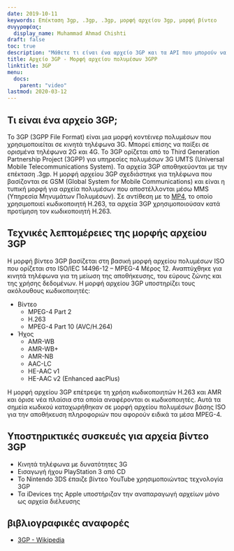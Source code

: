 ```yaml
---
date: 2019-10-11
keywords: Επέκταση 3gp, .3gp, .3gp, μορφή αρχείου 3gp, μορφή βίντεο
συγγραφέας:
  display_name: Muhammad Ahmad Chishti
draft: false
toc: true
description: "Μάθετε τι είναι ένα αρχείο 3GP και τα API που μπορούν να δημιουργήσουν και να ανοίξουν αρχεία 3GP."
title: Αρχείο 3GP - Μορφή αρχείου πολυμέσων 3GPP
linktitle: 3GP
menu:
  docs:
    parent: "video"
lastmod: 2020-03-12
---
```


## Τι είναι ένα αρχείο 3GP;

Το 3GP (3GPP File Format) είναι μια μορφή κοντέινερ πολυμέσων που χρησιμοποιείται σε κινητά τηλέφωνα 3G. Μπορεί επίσης να παίξει σε ορισμένα τηλέφωνα 2G και 4G. Το 3GP ορίζεται από το Third Generation Partnership Project (3GPP) για υπηρεσίες πολυμέσων 3G UMTS (Universal Mobile Telecommunications System). Τα αρχεία 3GP αποθηκεύονται με την επέκταση .3gp. Η μορφή αρχείου 3GP σχεδιάστηκε για τηλέφωνα που βασίζονται σε GSM (Global System for Mobile Communications) και είναι η τυπική μορφή για αρχεία πολυμέσων που αποστέλλονται μέσω MMS (Υπηρεσία Μηνυμάτων Πολυμέσων). Σε αντίθεση με το [MP4](/el/video/mp4/), το οποίο χρησιμοποιεί κωδικοποιητή H.263, τα αρχεία 3GP χρησιμοποιούσαν κατά προτίμηση τον κωδικοποιητή H.263.

## Τεχνικές λεπτομέρειες της μορφής αρχείου 3GP

Η μορφή βίντεο 3GP βασίζεται στη βασική μορφή αρχείου πολυμέσων ISO που ορίζεται στο ISO/IEC 14496-12 – MPEG-4 Μέρος 12. Αναπτύχθηκε για κινητά τηλέφωνα για τη μείωση της αποθήκευσης, του εύρους ζώνης και της χρήσης δεδομένων. Η μορφή αρχείου 3GP υποστηρίζει τους ακόλουθους κωδικοποιητές:

- Βίντεο
  - MPEG-4 Part 2
  - H.263
  - MPEG-4 Part 10 (AVC/H.264)
- Ήχος
  - AMR-WB
  - AMR-WB+
  - AMR-NB
  - AAC-LC
  - HE-AAC v1
  - HE-AAC v2 (Enhanced aacPlus)

Η μορφή αρχείου 3GP επέτρεψε τη χρήση κωδικοποιητών H.263 και AMR και όρισε νέα πλαίσια στα οποία αναφέρονται οι κωδικοποιητές. Αυτά τα σημεία κωδικού καταχωρήθηκαν σε μορφή αρχείου πολυμέσων βάσης ISO για την αποθήκευση πληροφοριών που αφορούν ειδικά τα μέσα MPEG-4.

## Υποστηρικτικές συσκευές για αρχεία βίντεο 3GP

- Κινητά τηλέφωνα με δυνατότητες 3G
- Εισαγωγή ήχου PlayStation 3 από CD
- Το Nintendo 3DS έπαιζε βίντεο YouTube χρησιμοποιώντας τεχνολογία 3GP
- Τα iDevices της Apple υποστήριζαν την αναπαραγωγή αρχείων μόνο ως αρχεία διέλευσης

## βιβλιογραφικές αναφορές

- [3GP - Wikipedia](https://en.wikipedia.org/wiki/3GP_and_3G2)

